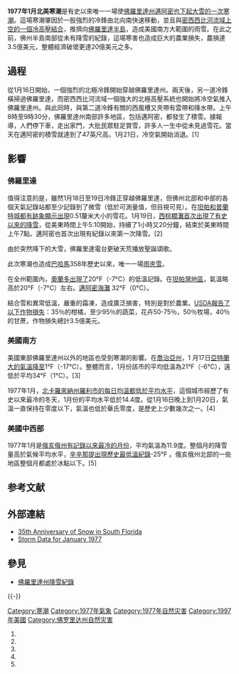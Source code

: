 **1977年1月北美寒潮**是有史以來唯一一場使[佛羅里達州](https://zh.wikipedia.org/wiki/佛羅里達州 "wikilink")[邁阿密也下起大雪的一次寒潮](https://zh.wikipedia.org/wiki/邁阿密 "wikilink")。這場寒潮肇因於一股強烈的冷鋒由北向南快速移動，並且與[密西西比河流域上空的一個冷高壓結合](../Page/密西西比河.md "wikilink")，推擠向[佛羅里達半島](https://zh.wikipedia.org/wiki/佛羅里達半島 "wikilink")，造成美國南方大範圍的雨雪。在此之前，佛州半島南部從未有降雪的紀錄，這場寒害也造成巨大的農業損失，農損達3.5億美元，整體經濟破壞更達20億美元之多。

## 過程

從1月16日開始，一個強烈的北極冷鋒開始穿越佛羅里達州。兩天後，另一道冷鋒橫掃過佛羅里達，而密西西比河流域一個強大的北極高壓系統也開始將冷空氣推入佛羅里達州。與此同時，與第二道冷鋒有關的西風槽又夾帶有雲帶和降水帶。上午8時至9時30分，佛羅里達州南部許多地區，包括邁阿密，都發生了積雪。據報導，人們停下車，走出家門，大批民眾駐足賞雪，許多人一生中從未見過雪花。當天在邁阿密的積雪就達到了47英尺高。1月21日，冷空氣開始消退。\[1\]

## 影響

### 佛羅里達

值得注意的是，雖然1月18日至19日冷鋒正穿越佛羅里達，但佛州北部和中部的各個天氣記錄站都至少記錄到了微雪（低於可測量值，但目視可見）。在[坦帕和](../Page/坦帕.md "wikilink")[普蘭特城都有跡象顯示出現](https://zh.wikipedia.org/wiki/普兰特城_\(佛罗里达州\) "wikilink")0.51釐米大小的雪花。1月19日，[西棕櫚灘首次出現了有史以來的降雪](https://zh.wikipedia.org/wiki/西棕櫚灘 "wikilink")，從美東時間上午5:10開始，持續了1小時又20分鐘，結束於美東時間上午7點。邁阿密也首次出現有紀錄以來第一次降雪。\[2\]

由於突然降下的大雪，佛羅里達電台更破天荒播放聖誕頌歌。

此次寒潮也造成[巴哈馬](https://zh.wikipedia.org/wiki/巴哈馬 "wikilink")358年歷史以來，唯一一場[雨夾雪](../Page/雨夾雪.md "wikilink")。

在全州範圍內，[奧蘭多出現了](https://zh.wikipedia.org/wiki/奧蘭多 "wikilink")20°F（-7°C）的低溫記錄。在[坦帕灣地區](https://zh.wikipedia.org/wiki/坦帕灣 "wikilink")，氣溫略高於20°F（-7°C）左右。[邁阿密海灘](https://zh.wikipedia.org/wiki/邁阿密 "wikilink")
32°F（0°C）。

結合雪和異常低溫，嚴重的霜凍，造成廣泛損害，特別是對於農業。[USDA報告了以下作物損失](../Page/美国农业部.md "wikilink")：35％的柑橘，至少95％的蔬菜，花卉50-75％，50％牧場，40％的甘蔗，作物損失總計3.5億美元。

### 美國南方

美國東部佛羅里達州以外的地區也受到寒潮的影響。在[喬治亞州](../Page/喬治亞州.md "wikilink")，1
月17日[亞特蘭大的氣溫降至](https://zh.wikipedia.org/wiki/亞特蘭大 "wikilink")1°F（-17°C）。整體而言，1月份該市的平均低溫為21°F（-6°C），遠低於平均34°F（1°C）。\[3\]

1977年1月，[北卡羅來納州羅利市的每日均溫都低於平均水平](https://zh.wikipedia.org/wiki/北卡羅來納州 "wikilink")，這個城市經歷了有史以來最冷的冬天，1月份的平均水平低於14.4度。從1月16日晚上到1月20日，氣溫一直保持在零度以下，氣溫也低於華氏零度，是歷史上少數幾次之一。\[4\]

### 美國中西部

1977年1月是[俄亥俄州有記錄以來最冷的月份](../Page/俄亥俄州.md "wikilink")，平均氣溫為11.9度。整個月的降雪量高於氣候平均水平，[辛辛那提出現歷史最低溫紀錄](../Page/辛辛那提.md "wikilink")-25°F
。俄亥俄州北部的一些地區整個月都處於冰點以下。\[5\]

## 参考文献

## 外部連結

  - [35th Anniversary of Snow in South
    Florida](http://www.srh.noaa.gov/images/mfl/news/SnowSouthFlorida35th.pdf)
  - [Storm Data for
    January 1977](http://www1.ncdc.noaa.gov/pub/orders/IPS-A9F83218-FE32-4AC5-A184-3A940514011A.pdf)

## 參見

  - [佛羅里達州降雪紀錄](https://zh.wikipedia.org/wiki/佛羅里達州降雪紀錄 "wikilink")

{{-}}

[Category:寒潮](https://zh.wikipedia.org/wiki/Category:寒潮 "wikilink")
[Category:1977年氣象](https://zh.wikipedia.org/wiki/Category:1977年氣象 "wikilink")
[Category:1977年自然灾害](https://zh.wikipedia.org/wiki/Category:1977年自然灾害 "wikilink")
[Category:1997年美國](https://zh.wikipedia.org/wiki/Category:1997年美國 "wikilink")
[Category:佛罗里达州自然灾害](https://zh.wikipedia.org/wiki/Category:佛罗里达州自然灾害 "wikilink")

1.
2.
3.
4.
5.